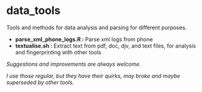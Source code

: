 

# data_tools

Tools and methods for data analysis and parsing  for different purposes.




- **parse_xml_phone_logs.R :**   Parse xml logs from phone
- **textualise.sh          :**   Extract text from pdf, doc, djv, and text files, for analysis and fingerprinting with other tools




*Suggestions and improvements are always welcome.*

*I use those regular, but they have their quirks, may broke and maybe superseded by other tools.*
